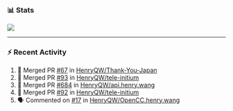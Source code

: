 ### :bar_chart: Stats

<a href="#">
  <img align="center" src="https://github-readme-stats.vercel.app/api?username=henryqw&count_private=true&show_icons=true" />
</a>
<!-- <a href="#">
  <img align="center" src="https://github-readme-stats-git-master.henryqw.vercel.app/api/top-langs/?username=HenryQW&layout=compact" />
</a> -->

---

### :zap: Recent Activity

<!--START_SECTION:activity-->

1. 🎉 Merged PR [#67](https://github.com/HenryQW/Thank-You-Japan/pull/67) in [HenryQW/Thank-You-Japan](https://github.com/HenryQW/Thank-You-Japan)
2. 🎉 Merged PR [#93](https://github.com/HenryQW/tele-initium/pull/93) in [HenryQW/tele-initium](https://github.com/HenryQW/tele-initium)
3. 🎉 Merged PR [#684](https://github.com/HenryQW/api.henry.wang/pull/684) in [HenryQW/api.henry.wang](https://github.com/HenryQW/api.henry.wang)
4. 🎉 Merged PR [#92](https://github.com/HenryQW/tele-initium/pull/92) in [HenryQW/tele-initium](https://github.com/HenryQW/tele-initium)
5. 🗣 Commented on [#17](https://github.com/HenryQW/OpenCC.henry.wang/issues/17) in [HenryQW/OpenCC.henry.wang](https://github.com/HenryQW/OpenCC.henry.wang)
<!--END_SECTION:activity-->
